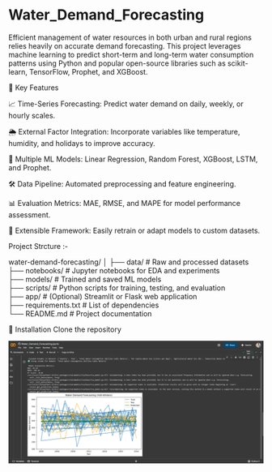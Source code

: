 # Water_Demand_Forecasting
Efficient management of water resources in both urban and rural regions relies heavily on accurate demand forecasting. This project leverages machine learning to predict short-term and long-term water consumption patterns using Python and popular open-source libraries such as scikit-learn, TensorFlow, Prophet, and XGBoost.

🔑 Key Features

📈 Time-Series Forecasting: Predict water demand on daily, weekly, or hourly scales.

🌦️ External Factor Integration: Incorporate variables like temperature, humidity, and holidays to improve accuracy.

🧠 Multiple ML Models: Linear Regression, Random Forest, XGBoost, LSTM, and Prophet.

🛠️ Data Pipeline: Automated preprocessing and feature engineering.

📊 Evaluation Metrics: MAE, RMSE, and MAPE for model performance assessment.

🧪 Extensible Framework: Easily retrain or adapt models to custom datasets.

Project Strcture :-

water-demand-forecasting/
│
├── data/           # Raw and processed datasets  
├── notebooks/      # Jupyter notebooks for EDA and experiments  
├── models/         # Trained and saved ML models  
├── scripts/        # Python scripts for training, testing, and evaluation  
├── app/            # (Optional) Streamlit or Flask web application  
├── requirements.txt # List of dependencies  
└── README.md       # Project documentation  

🔧 Installation
Clone the repository

![img alt](https://github.com/rajamohanreddi/Water_Demand_Forecasting/blob/0a56fd5c0d6bc15a92ba775c8804717d7e28ce9c/Screenshot%202025-09-22%20222537.png)
